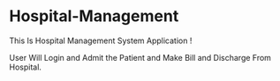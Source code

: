 # Hospital-Management

This Is Hospital Management System Application !

User Will Login and Admit the Patient and Make Bill and Discharge From Hospital.
